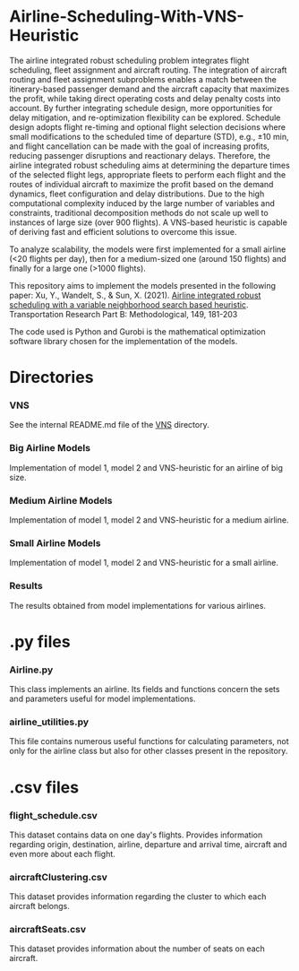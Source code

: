 # Airline-Scheduling-With-VNS-Heuristic
The airline integrated robust scheduling problem integrates flight scheduling, fleet assignment and aircraft routing.
The integration of aircraft routing and fleet assignment subproblems enables a match between the itinerary-based passenger demand and the aircraft capacity that maximizes the profit, while taking direct operating costs and delay penalty costs into account. By further integrating schedule design, more opportunities for delay mitigation, and re-optimization flexibility can be explored. Schedule design adopts flight re-timing and optional flight selection decisions where small modifications to the scheduled time of departure (STD), e.g., ±10 min, and flight cancellation can be made with the goal of increasing profits, reducing passenger disruptions and reactionary delays. Therefore, the airline integrated robust scheduling aims at determining the departure times of the selected flight legs, appropriate fleets to perform each flight and the routes of individual aircraft to maximize the profit based on the demand dynamics, fleet configuration and delay distributions. 
Due to the high computational complexity induced by the large number of variables and constraints, traditional decomposition methods do not scale up well to instances of large size (over 900 flights). A VNS-based heuristic is capable of deriving fast and efficient solutions to overcome this issue.

To analyze scalability, the models were first implemented for a small airline (<20 flights per day), then for a medium-sized one (around 150 flights) and finally for a large one (>1000 flights).

This repository aims to implement the models presented in the following paper:
Xu, Y., Wandelt, S., & Sun, X. (2021). [Airline integrated robust scheduling with a variable neighborhood search based heuristic](https://www.sciencedirect.com/user/identity/landing?code=GuXkMOVgQi6PaRovtDYzYvzioxxSFR2ayyUw9c29&state=retryCounter%3D0%26csrfToken%3D654f3f82-73d7-42ff-b68e-ae8babbc031a%26idpPolicy%3Durn%253Acom%253Aelsevier%253Aidp%253Apolicy%253Aproduct%253Ainst_assoc%26returnUrl%3D%252Fscience%252Farticle%252Fpii%252FS0191261521000850%253Fvia%25253Dihub%26prompt%3Dlogin%26cid%3Darp-9294e37e-4dba-4b2e-ab45-8391d6afa5b4). Transportation Research Part B: Methodological, 149, 181-203

The code used is Python and Gurobi is the mathematical optimization software library chosen for the implementation of the models.

# Directories
### VNS

See the internal README.md file of the [VNS](https://github.com/simonecossaro/Airline-Scheduling-With-VNS-Heuristic/tree/main/VNS) directory.

### Big Airline Models

Implementation of model 1, model 2 and VNS-heuristic for an airline of big size.

### Medium Airline Models

Implementation of model 1, model 2 and VNS-heuristic for a medium airline.

### Small Airline Models

Implementation of model 1, model 2 and VNS-heuristic for a small airline.

### Results

The results obtained from model implementations for various airlines.  

# .py files
### Airline.py

This class implements an airline. Its fields and functions concern the sets and parameters useful for model implementations. 

### airline_utilities.py

This file contains numerous useful functions for calculating parameters, not only for the airline class but also for other classes present in the repository.

# .csv files
### flight_schedule.csv

This dataset contains data on one day's flights. Provides information regarding origin, destination, airline, departure and arrival time, aircraft and even more about each flight.

### aircraftClustering.csv

This dataset provides information regarding the cluster to which each aircraft belongs.

### aircraftSeats.csv

This dataset provides information about the number of seats on each aircraft.

